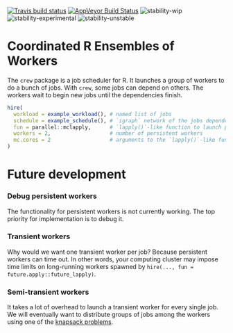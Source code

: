 [![Travis build status](https://travis-ci.org/wlandau/crew.svg?branch=master)](https://travis-ci.org/wlandau/crew)
[![AppVeyor Build Status](https://ci.appveyor.com/api/projects/status/github//wlandau/crew/?branch=master&svg=true)](https://ci.appveyor.com/project/wlandau/crew)
![stability-wip](https://img.shields.io/badge/stability-work_in_progress-lightgrey.svg)
![stability-experimental](https://img.shields.io/badge/stability-experimental-orange.svg)
![stability-unstable](https://img.shields.io/badge/stability-unstable-yellow.svg)

# Coordinated R Ensembles of Workers

The `crew` package is a job scheduler for R. It launches a group of workers to do a bunch of jobs. With `crew`, some jobs can depend on others. The workers wait to begin new jobs until the dependencies finish.

```r
hire(
  workload = example_workload(), # named list of jobs
  schedule = example_schedule(), # `igraph` network of the jobs dependencies
  fun = parallel::mclapply,      # `lapply()`-like function to launch persistent workers
  workers = 2,                   # number of persistent workers
  mc.cores = 2                   # arguments to the `lapply()`-like function
)
```

# Future development

### Debug persistent workers

The functionality for persistent workers is not currently working. The top priority for implementation is to debug it.

### Transient workers

Why would we want one transient worker per job? Because persistent workers can time out. In other words, your computing cluster may impose time limits on long-running workers spawned by `hire(..., fun = future.apply::future_lapply)`.

### Semi-transient workers

It takes a lot of overhead to launch a transient worker for every single job. We will eventually want to distribute groups of jobs among the workers using one of the [knapsack problems](https://en.wikipedia.org/wiki/List_of_knapsack_problems).

